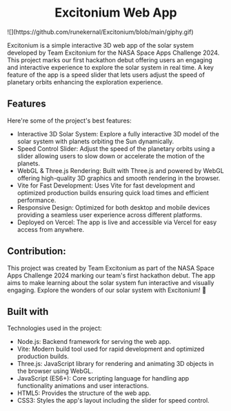 <h1 align="center" id="title">Excitonium Web App</h1>
![](https://github.com/runekernal/Excitonium/blob/main/giphy.gif)


<p id="description">Excitonium is a simple interactive 3D web app of the solar system developed by Team Excitonium for the NASA Space Apps Challenge 2024. This project marks our first hackathon debut offering users an engaging and interactive experience to explore the solar system in real time. A key feature of the app is a speed slider that lets users adjust the speed of planetary orbits enhancing the exploration experience.</p>

  
  
<h2><b>Features</b></h2>

Here're some of the project's best features:

*   Interactive 3D Solar System: Explore a fully interactive 3D model of the solar system with planets orbiting the Sun dynamically.
*   Speed Control Slider: Adjust the speed of the planetary orbits using a slider allowing users to slow down or accelerate the motion of the planets.
*   WebGL & Three.js Rendering: Built with Three.js and powered by WebGL offering high-quality 3D graphics and smooth rendering in the browser.
*   Vite for Fast Development: Uses Vite for fast development and optimized production builds ensuring quick load times and efficient performance.
*   Responsive Design: Optimized for both desktop and mobile devices providing a seamless user experience across different platforms.
*   Deployed on Vercel: The app is live and accessible via Vercel for easy access from anywhere.

<h2><b>Contribution:</b></h2>

This project was created by Team Excitonium as part of the NASA Space Apps Challenge 2024 marking our team's first hackathon debut. The app aims to make learning about the solar system fun interactive and visually engaging. Explore the wonders of our solar system with Excitonium! 🌌

  
  
<h2><b>Built with</b></h2>

Technologies used in the project:

*   Node.js: Backend framework for serving the web app.
*   Vite: Modern build tool used for rapid development and optimized production builds.
*   Three.js: JavaScript library for rendering and animating 3D objects in the browser using WebGL.
*   JavaScript (ES6+): Core scripting language for handling app functionality animations and user interactions.
*   HTML5: Provides the structure of the web app.
*   CSS3: Styles the app's layout including the slider for speed control.
